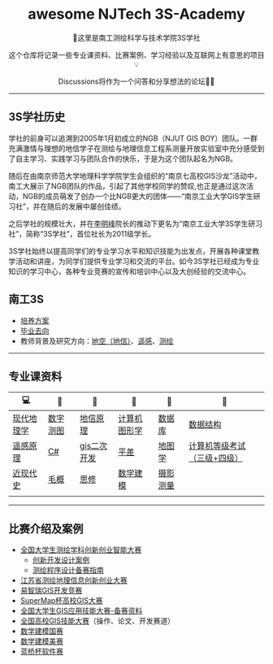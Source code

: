 <div align="center">
  <h1>awesome NJTech 3S-Academy</h1>
	<p>👋这里是南工测绘科学与技术学院3S学社</p>
	<p>这个仓库将记录一些专业课资料、比赛案例、学习经验以及互联网上有意思的项目💡</p>
	<p>Discussions将作为一个问答和分享想法的论坛🤯🥳</p>
</div>

---
## 3S学社历史

学社的前身可以追溯到2005年1月初成立的NGB（NJUT GIS BOY）团队。一群充满激情与理想的地信学子在测绘与地理信息工程系测量开放实验室中充分感受到了自主学习、实践学习与团队合作的快乐，于是为这个团队起名为NGB。

随后在由南京师范大学地理科学学院学生会组织的“南京七高校GIS沙龙”活动中，南工大展示了NGB团队的作品，引起了其他学校同学的赞叹,也正是通过这次活动，NGB的成员萌发了创办一个比NGB更大的团体——“南京工业大学GIS学生研习社”，并在随后的发展中屡创佳绩。

之后学社的规模壮大，并在[李明峰](https://baike.baidu.com/item/%E6%9D%8E%E6%98%8E%E5%B3%B0/3659460)院长的推动下更名为“南京工业大学3S学生研习社”，简称“3S学社”，首位社长为2011级学长。

3S学社始终以提高同学们的专业学习水平和知识技能为出发点，开展各种课堂教学活动和讲座，为同学们提供专业学习和交流的平台。如今3S学社已经成为专业知识的学习中心，各种专业竞赛的宣传和培训中心以及大创经验的交流中心。

## 南工3S
- [培养方案](https://cge.njtech.edu.cn/info/1022/4173.htm)
- [毕业去向](3S/毕业去向)
- 教师背景及研究方向：[地空（地信）](https://cge.njtech.edu.cn/info/1021/2851.htm)、[遥感](https://cge.njtech.edu.cn/info/1021/2852.htm)、[测绘](https://cge.njtech.edu.cn/info/1021/2850.htm)

---

## 专业课资料
| 💻️  | 📖 | 📝   | 📂  | 🎉|💯  |
|--------|------|----------|--------|------|----------|
| [现代地理学](https://pan.baidu.com/s/15uia1IMnD9EAONppaoLIiA?pwd=66ce)   | [数字测图](专业课资料/数字测图.md)   | [地信原理](https://pan.baidu.com/s/1uA2h0YA5ewM3YzVhp0IqEQ?pwd=4hks)    |[计算机图形学](https://pan.baidu.com/s/1Hl4w8HCkU_MOwbmBeqW3kA?pwd=hffy)   | [数据库](专业课资料/数据库.md)   | [数据结构](专业课资料/数据结构.md)    |
| [遥感原理](专业课资料/遥感原理.md)   | [C#](https://pan.baidu.com/s/1StKaKslh42voryzCO6JR9A?pwd=2rv9)   | [gis二次开发](专业课资料/gis二次开发.md)    |[平差](专业课资料/平差.md)   | [地图学](https://pan.baidu.com/s/1M3EKFu9r1dAvY69RtS2jnw?pwd=nmcu)   | [计算机等级考试（三级+四级）](https://pan.baidu.com/s/12aHtuOWhlSV-UqMwNw-ETQ?pwd=zij3)    |
| [近现代史](https://pan.baidu.com/s/1471biGwoojpWegxUoM2PhA?pwd=wura)   | [毛概](https://pan.baidu.com/s/1hvoo5A1qUHbqOXg9KhUgqQ?pwd=1vxy)   | [思修](https://pan.baidu.com/s/15ZRSVqGPcLN9lHjYKb-0-g?pwd=p2dh)    |[数学建模](专业课资料/数学建模.md)   | [摄影测量](https://pan.baidu.com/s/15P-crhvwt8TmaL_gPS6O3Q?pwd=87kz)   | []()    |
| []()   | []()   | []()    |[]()   | []()   | []()    |


---

## 比赛介绍及案例
- [全国大学生测绘学科创新创业智能大赛](https://smt.whu.edu.cn/)
	- [创新开发设计案例](竞赛/创新设计案例.md)
	- [测绘程序设计备赛指南](竞赛/测绘程序设计备赛指南.md)
- [江苏省测绘地理信息创新创业大赛](http://119.45.12.130:6868/#/)
- [易智瑞GIS开发竞赛](https://contest.geoscene.cn/)
- [SuperMap杯高校GIS大赛](http://user.giscontest.com/)
- [全国大学生GIS应用技能大赛-备赛资料](竞赛/GIS应用技能大赛.md)
- [全国高校GIS技能大赛](http://contest.gisera.com/)（操作、论文、开发赛道）
- [数学建模国赛](https://www.mcm.edu.cn/)
- [数学建模美赛](https://www.contest.comap.com/)
- [蓝桥杯软件赛](https://dasai.lanqiao.cn/)